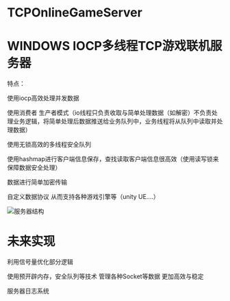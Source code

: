 # TCPOnlineGameServer
WINDOWS IOCP多线程TCP游戏联机服务器
===========================================================================

特点：

使用iocp高效处理并发数据

使用消费者 生产者模式（io线程只负责收取与简单处理数据（如解密）不负责处理业务逻辑，将简单处理后数据推送给业务队列中，业务线程将从队列中读取并处理数据）

使用无锁高效的多线程安全队列

使用hashmap进行客户端信息保存，查找读取客户端信息很高效（使用读写锁来保障数据安全处理）

数据进行简单加密传输

自定义数据协议 从而支持各种游戏引擎等（unity UE....）


![服务器结构](https://user-images.githubusercontent.com/60800578/129468779-25a470cb-f661-4f9e-bcbe-f0389a8636a8.png)


未来实现
=========================================================
利用信号量优化部分逻辑

使用预开辟内存，安全队列等技术 管理各种Socket等数据 更加高效与稳定

服务器日志系统


